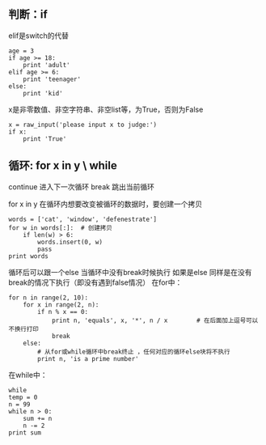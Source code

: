 判断：if
-----
elif是switch的代替

    age = 3
    if age >= 18:
        print 'adult'
    elif age >= 6:
        print 'teenager'
    else:
        print 'kid'

x是非零数值、非空字符串、非空list等，为True，否则为False

    x = raw_input('please input x to judge:')
    if x:
        print 'True'

循环: for x in y \ while 
----------------------
continue  进入下一次循环
break     跳出当前循环

for x in y
在循环内想要改变被循环的数据时，要创建一个拷贝

    words = ['cat', 'window', 'defenestrate']
    for w in words[:]:  # 创建拷贝
        if len(w) > 6:
            words.insert(0, w)
            pass
    print words

循环后可以跟一个else 当循环中没有break时候执行
如果是else 同样是在没有break的情况下执行（即没有遇到false情况）
在for中：

    for n in range(2, 10):
        for x in range(2, n):
            if n % x == 0:
                print n, 'equals', x, '*', n / x        # 在后面加上逗号可以不换行打印
                break
        else:
            # 从for或while循环中break终止 ，任何对应的循环else块将不执行
            print n, 'is a prime number'
在while中：

    while
    temp = 0
    n = 99
    while n > 0:
        sum += n
        n -= 2
    print sum

